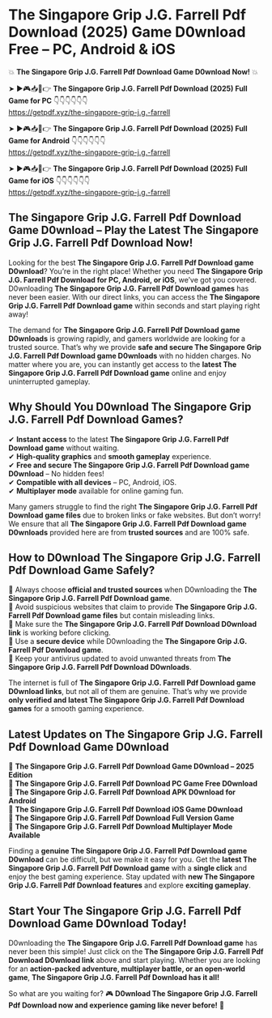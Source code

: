 # The Singapore Grip J.G. Farrell Pdf Download (2025) Game D0wnload Free – PC, Android & iOS

💥 **The Singapore Grip J.G. Farrell Pdf Download Game D0wnload Now!** 💥  

➤ ►🎮📥📱👉 **The Singapore Grip J.G. Farrell Pdf Download (2025) Full Game for PC** 👇👇👇👇👇👇  
https://getpdf.xyz/the-singapore-grip-j.g.-farrell  

➤ ►🎮📥📱👉 **The Singapore Grip J.G. Farrell Pdf Download (2025) Full Game for Android** 👇👇👇👇👇👇  
https://getpdf.xyz/the-singapore-grip-j.g.-farrell  

➤ ►🎮📥📱👉 **The Singapore Grip J.G. Farrell Pdf Download (2025) Full Game for iOS** 👇👇👇👇👇👇  
https://getpdf.xyz/the-singapore-grip-j.g.-farrell  

## The Singapore Grip J.G. Farrell Pdf Download Game D0wnload – Play the Latest The Singapore Grip J.G. Farrell Pdf Download Now!

Looking for the best **The Singapore Grip J.G. Farrell Pdf Download game D0wnload**? You’re in the right place! Whether you need **The Singapore Grip J.G. Farrell Pdf Download for PC, Android, or iOS**, we’ve got you covered. D0wnloading **The Singapore Grip J.G. Farrell Pdf Download games** has never been easier. With our direct links, you can access the **The Singapore Grip J.G. Farrell Pdf Download game** within seconds and start playing right away!  

The demand for **The Singapore Grip J.G. Farrell Pdf Download game D0wnloads** is growing rapidly, and gamers worldwide are looking for a trusted source. That’s why we provide **safe and secure The Singapore Grip J.G. Farrell Pdf Download game D0wnloads** with no hidden charges. No matter where you are, you can instantly get access to the **latest The Singapore Grip J.G. Farrell Pdf Download game** online and enjoy uninterrupted gameplay.  

## **Why Should You D0wnload The Singapore Grip J.G. Farrell Pdf Download Games?**  

✔ **Instant access** to the latest **The Singapore Grip J.G. Farrell Pdf Download game** without waiting.  
✔ **High-quality graphics** and **smooth gameplay** experience.  
✔ **Free and secure The Singapore Grip J.G. Farrell Pdf Download game D0wnload** – No hidden fees!  
✔ **Compatible with all devices** – PC, Android, iOS.  
✔ **Multiplayer mode** available for online gaming fun.  

Many gamers struggle to find the right **The Singapore Grip J.G. Farrell Pdf Download game files** due to broken links or fake websites. But don’t worry! We ensure that all **The Singapore Grip J.G. Farrell Pdf Download game D0wnloads** provided here are from **trusted sources** and are 100% safe.  

## **How to D0wnload The Singapore Grip J.G. Farrell Pdf Download Game Safely?**  

📌 Always choose **official and trusted sources** when D0wnloading the **The Singapore Grip J.G. Farrell Pdf Download game**.  
📌 Avoid suspicious websites that claim to provide **The Singapore Grip J.G. Farrell Pdf Download game files** but contain misleading links.  
📌 Make sure the **The Singapore Grip J.G. Farrell Pdf Download D0wnload link** is working before clicking.  
📌 Use a **secure device** while D0wnloading the **The Singapore Grip J.G. Farrell Pdf Download game**.  
📌 Keep your antivirus updated to avoid unwanted threats from **The Singapore Grip J.G. Farrell Pdf Download D0wnloads**.  

The internet is full of **The Singapore Grip J.G. Farrell Pdf Download game D0wnload links**, but not all of them are genuine. That’s why we provide **only verified and latest The Singapore Grip J.G. Farrell Pdf Download games** for a smooth gaming experience.  

## **Latest Updates on The Singapore Grip J.G. Farrell Pdf Download Game D0wnload**  

🔹 **The Singapore Grip J.G. Farrell Pdf Download Game D0wnload – 2025 Edition**  
🔹 **The Singapore Grip J.G. Farrell Pdf Download PC Game Free D0wnload**  
🔹 **The Singapore Grip J.G. Farrell Pdf Download APK D0wnload for Android**  
🔹 **The Singapore Grip J.G. Farrell Pdf Download iOS Game D0wnload**  
🔹 **The Singapore Grip J.G. Farrell Pdf Download Full Version Game**  
🔹 **The Singapore Grip J.G. Farrell Pdf Download Multiplayer Mode Available**  

Finding a **genuine The Singapore Grip J.G. Farrell Pdf Download game D0wnload** can be difficult, but we make it easy for you. Get the **latest The Singapore Grip J.G. Farrell Pdf Download game** with a **single click** and enjoy the best gaming experience. Stay updated with **new The Singapore Grip J.G. Farrell Pdf Download features** and explore **exciting gameplay**.  

## **Start Your The Singapore Grip J.G. Farrell Pdf Download Game D0wnload Today!**  

D0wnloading the **The Singapore Grip J.G. Farrell Pdf Download game** has never been this simple! Just click on the **The Singapore Grip J.G. Farrell Pdf Download D0wnload link** above and start playing. Whether you are looking for an **action-packed adventure, multiplayer battle, or an open-world game**, **The Singapore Grip J.G. Farrell Pdf Download has it all!**  

So what are you waiting for? 🎮 **D0wnload The Singapore Grip J.G. Farrell Pdf Download now and experience gaming like never before!** 🚀  